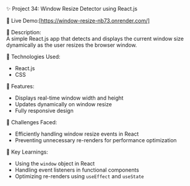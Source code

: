 ✨ Project 34: Window Resize Detector using React.js  

🔗 Live Demo:[https://window-resize-nb73.onrender.com/]  

📄 Description:  
A simple React.js app that detects and displays the current window size dynamically as the user resizes the browser window.  

🔧 Technologies Used:  
- React.js  
- CSS  

🌟 Features:  
- Displays real-time window width and height  
- Updates dynamically on window resize  
- Fully responsive design  

🚀 Challenges Faced:  
- Efficiently handling window resize events in React  
- Preventing unnecessary re-renders for performance optimization  

🎯 Key Learnings:  
- Using the `window` object in React  
- Handling event listeners in functional components  
- Optimizing re-renders using `useEffect` and `useState`  
